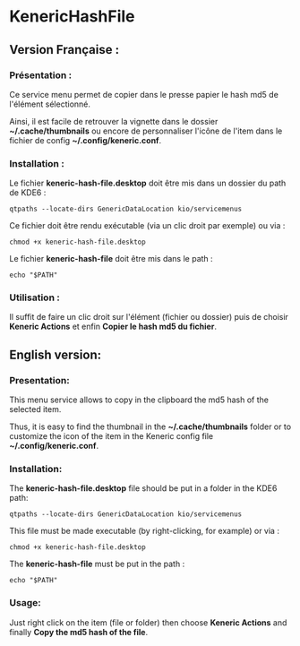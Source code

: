 # KenericHashFile

## Version Française :
### Présentation :
Ce service menu permet de copier dans le presse papier le hash md5 de l'élément sélectionné.

Ainsi, il est facile de retrouver la vignette dans le dossier **~/.cache/thumbnails** ou encore de personnaliser l'icône de l'item dans le fichier de config **~/.config/keneric.conf**.

### Installation :
Le fichier **keneric-hash-file.desktop** doit être mis dans un dossier du path de KDE6 :
```
qtpaths --locate-dirs GenericDataLocation kio/servicemenus
```

Ce fichier doit être rendu exécutable (via un clic droit par exemple) ou via :
```
chmod +x keneric-hash-file.desktop
```

Le fichier **keneric-hash-file** doit être mis dans le path :
```
echo "$PATH"
```

### Utilisation :
Il suffit de faire un clic droit sur l'élément (fichier ou dossier) puis de choisir **Keneric Actions** et enfin **Copier le hash md5 du fichier**.


## English version:
### Presentation:
This menu service allows to copy in the clipboard the md5 hash of the selected item.

Thus, it is easy to find the thumbnail in the **~/.cache/thumbnails** folder or to customize the icon of the item in the Keneric config file **~/.config/keneric.conf**.

### Installation:
The **keneric-hash-file.desktop** file should be put in a folder in the KDE6 path:
```
qtpaths --locate-dirs GenericDataLocation kio/servicemenus
```

This file must be made executable (by right-clicking, for example) or via :
```
chmod +x keneric-hash-file.desktop
```

The **keneric-hash-file** must be put in the path :
```
echo "$PATH"
```

### Usage:
Just right click on the item (file or folder) then choose **Keneric Actions** and finally **Copy the md5 hash of the file**.
